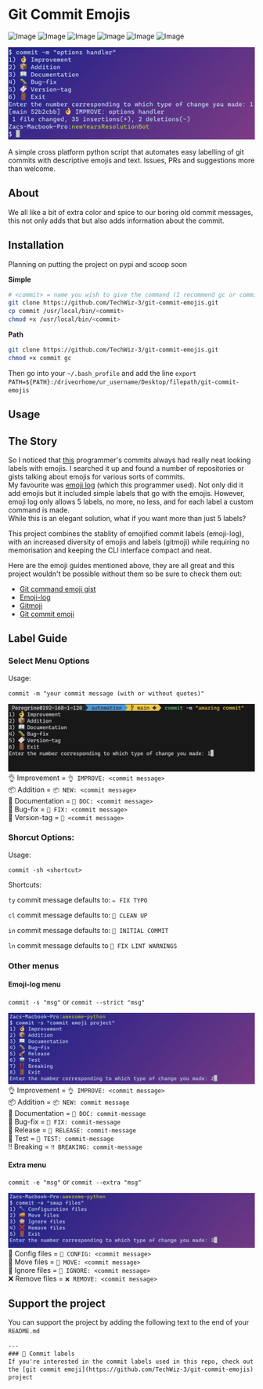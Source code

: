 # Git Commit Emojis

![Image](https://img.shields.io/badge/python-3.9-informational?style=flat-square&color=5D3FD3&logo=python&logoColor=C7EAFC)
![Image](https://img.shields.io/github/license/TechWiz-3/git-commit-emojis?color=5D3FD3&label=license&logo=gnu&style=flat-square&logoColor=C7EAFC)
![Image](https://img.shields.io/github/commit-activity/m/TechWiz-3/git-commit-emojis?color=643de0&logo=git&style=flat-square&logoColor=C7EAFC)
![Image](https://img.shields.io/github/stars/TechWiz-3/git-commit-emojis?color=blueviolet&label=stars&style=flat-square&logoColor=C7EAFC)
![Image](https://img.shields.io/github/issues/TechWiz-3/git-commit-emojis?color=9f43e6&label=issues&style=flat-square&logoColor=C7EAFC)
![Image](https://img.shields.io/github/issues-pr/TechWiz-3/git-commit-emojis?color=b53de0&label=pull%20requests&style=flat-square&logoColor=C7EAFC)

![Image](./screenshots/banner.png)

A simple cross platform python script that automates easy labelling of git commits with descriptive emojis and text. Issues, PRs and suggestions more than welcome.

## About
We all like a bit of extra color and spice to our boring old commit messages, this not only adds that but also adds information about the commit.

## Installation
Planning on putting the project on pypi and scoop soon  

**Simple**
```sh
# <commit> = name you wish to give the command (I recommend gc or commit)
git clone https://github.com/TechWiz-3/git-commit-emojis.git
cp commit /usr/local/bin/<commit>
chmod +x /usr/local/bin/<commit>
```

**Path**
```sh
git clone https://github.com/TechWiz-3/git-commit-emojis.git
chmod +x commit gc
```
Then go into your `~/.bash_profile` and add the line
`export PATH=${PATH}:/driveorhome/ur_username/Desktop/filepath/git-commit-emojis`


## Usage

## The Story
So I noticed that [this](https://github.com/msaaddev) programmer's commits always had really neat looking labels with emojis. I searched it up and found a number of repositories or gists talking about emojis for various sorts of commits.  
My favourite was [emoji log](https://github.com/ahmadawais/Emoji-Log) (which this programmer used). Not only did it add emojis but it included simple labels that go with the emojis. However, emoji log only allows 5 labels, no more, no less, and for each label a custom command is made.  
While this is an elegant solution, what if you want more than just 5 labels?

This project combines the stablity of emojified commit labels (emoji-log), with an increased diversity of emojis and labels (gitmoji) while requiring no memorisation and keeping the CLI interface compact and neat.

Here are the emoji guides mentioned above, they are all great and this project wouldn't be possible without them so be sure to check them out:  
* [Git command emoji gist](https://gist.github.com/parmentf/035de27d6ed1dce0b36a)  
* [Emoji-log](https://github.com/ahmadawais/Emoji-Log)  
* [Gitmoji](https://github.com/topics/gitmoji)
* [Git commit emoji](https://github.com/liuchengxu/git-commit-emoji-cn)  


## Label Guide
### Select Menu Options
Usage:  
```
commit -m "your commit message (with or without quotes)"
```

![Image](./screenshots/commit_select_menu.png)  
👌 Improvement = `👌 IMPROVE: <commit message>`  
📦 Addition = `📦 NEW: <commit message>`  
📖 Documentation = `📖 DOC: <commit message>`  
🐛 Bug-fix = `🐛 FIX: <commit message>`  
🔖 Version-tag = `🔖 <commit message>`  

### Shorcut Options:
Usage:  
```
commit -sh <shortcut>
```
Shortcuts:  

`ty`     commit message defaults to: `✏️ FIX TYPO`  

`cl`     commit message defaults to: `🧹 CLEAN UP`  

`in`     commit message defaults to: `🎉 INITIAL COMMIT`  

`ln`     commit message defaults to `🚨 FIX LINT WARNINGS`  

### Other menus
#### Emoji-log menu
`commit -s "msg"` or `commit --strict "msg"`

![Image](./screenshots/strict_menu.png)  
👌 Improvement = `👌 IMPROVE: <commit message>`  
📦 Addition = `📦 NEW: commit message`  
📖 Documentation = `📖 DOC: commit-message`  
🐛 Bug-fix = `🐛 FIX: commit-message`  
🚀 Release = `🚀 RELEASE: commit-message`  
🤖 Test = `🤖 TEST: commit-message`  
‼️  Breaking = `‼️ BREAKING: commit-message`  

#### Extra menu
`commit -e "msg"` or `commit --extra "msg"`

![Image](./screenshots/extra_menu.png)  
🔧 Config files = `🔧 CONFIG: <commit message>`  
🚚 Move files = `🚚 MOVE: <commit message>`  
🙈 Ignore files = `🙈 IGNORE: <commit message>`  
❌ Remove files = `❌ REMOVE: <commit message>`  

## Support the project
You can support the project  by adding the following text to the end of your `README.md` 
```
---
### 🎉 Commit labels
If you're interested in the commit labels used in this repo, check out the [git commit emoji](https://github.com/TechWiz-3/git-commit-emojis) project
```
